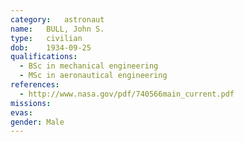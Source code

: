 ```yaml
---
category:	astronaut
name:	BULL, John S.
type:	civilian
dob:	1934-09-25
qualifications:
  - BSc in mechanical engineering
  - MSc in aeronautical engineering
references:
  - http://www.nasa.gov/pdf/740566main_current.pdf
missions:
evas:
gender:	Male
---
```

